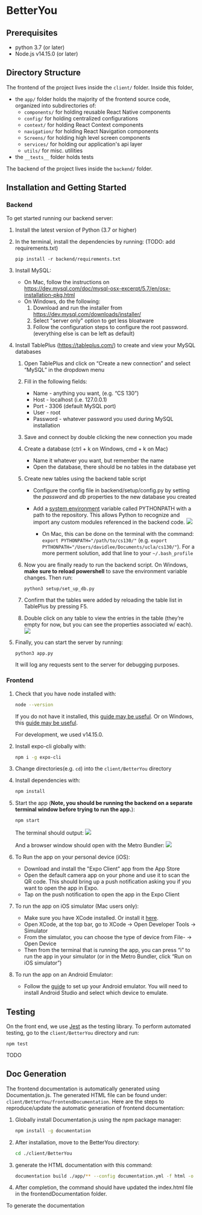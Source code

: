 # BetterYou

## Prerequisites

- python 3.7 (or later)
- Node.js v14.15.0 (or later)

## Directory Structure

The frontend of the project lives inside the `client/` folder. Inside this folder,

- the `app/` folder holds the majority of the frontend source code, organized into subdirectories of:
  - `components/` for holding reusable React Native components
  - `config/` for holding centralized configurations
  - `context/` for holding React Context components
  - `navigation/` for holding React Navigation components
  - `Screens/` for holding high level screen components
  - `services/` for holding our application's api layer
  - `utils/` for misc. utilities
- the `__tests__` folder holds tests

The backend of the project lives inside the `backend/` folder.

## Installation and Getting Started

### Backend

To get started running our backend server:

1. Install the latest version of Python (3.7 or higher)
2. In the terminal, install the dependencies by running: (TODO: add requirements.txt)
   ```
   pip install -r backend/requirements.txt
   ```
3. Install MySQL:
   - On Mac, follow the instructions on https://dev.mysql.com/doc/mysql-osx-excerpt/5.7/en/osx-installation-pkg.html
   - On Windows, do the following:
     1. Download and run the installer from https://dev.mysql.com/downloads/installer/
     2. Select "server only" option to get less bloatware
     3. Follow the configuration steps to configure the root password. (everything else is can be left as default)
4. Install TablePlus (https://tableplus.com/) to create and view your MySQL databases

   1. Open TablePlus and click on “Create a new connection” and select “MySQL” in the dropdown menu
   2. Fill in the following fields:

      - Name - anything you want, (e.g. “CS 130”)
      - Host - localhost (i.e. 127.0.0.1)
      - Port - 3306 (default MySQL port)
      - User - root
      - Password - whatever password you used during MySQL installation

   3. Save and connect by double clicking the new connection you made
   4. Create a database (ctrl + k on Windows, cmd + k on Mac)
      - Name it whatever you want, but remember the name
      - Open the database, there should be no tables in the database yet
   5. Create new tables using the backend table script

      - Configure the config file in backend/setup/config.py by setting the _password_ and _db_ properties to the new database you created
      - Add a [system environment](https://www.architectryan.com/2018/08/31/how-to-change-environment-variables-on-windows-10/) variable called PYTHONPATH with a path to the repository. This allows Python to recognize and import any custom modules referenced in the backend code.
        ![](images/env_var.png)

        - On Mac, this can be done on the terminal with the command: `export PYTHONPATH="/path/to/cs130/"` (e.g. `export PYTHONPATH="/Users/davidlee/Documents/ucla/cs130/"`). For a more perment solution, add that line to your `~/.bash_profile`

   6. Now you are finally ready to run the backend script. On Windows, **make sure to reload powershell** to save the environment variable changes. Then run:

      ```sh
      python3 setup/set_up_db.py
      ```

   7. Confirm that the tables were added by reloading the table list in TablePlus by pressing F5.
   8. Double click on any table to view the entries in the table (they’re empty for now, but you can see the properties associated w/ each).
      ![](images/tableplus.png)

5. Finally, you can start the server by running:

   ```
   python3 app.py
   ```

   It will log any requests sent to the server for debugging purposes.

### Frontend

1. Check that you have node installed with:

   ```sh
   node --version
   ```

   If you do not have it installed, this [guide may be useful](https://nodesource.com/blog/installing-node-js-tutorial-using-nvm-on-mac-os-x-and-ubuntu/). Or on Windows, this [guide may be useful](https://codeburst.io/nvm-for-windows-how-to-install-and-use-13b7a4209791).

   For development, we used v14.15.0.

2. Install expo-cli globally with:

   ```sh
   npm i -g expo-cli
   ```

3. Change directories(e.g. `cd`) into the `client/BetterYou` directory

4. Install dependencies with:

   ```sh
   npm install
   ```

5. Start the app (**Note, you should be running the backend on a separate terminal window before trying to run the app.**):

   ```sh
   npm start
   ```

   The terminal should output:
   ![](images/expo_terminal.png)

   And a browser window should open with the Metro Bundler:
   ![](images/expo_metro_bundler.png)

6. To Run the app on your personal device (iOS):

   - Download and install the "Expo Client" app from the App Store
   - Open the default camera app on your phone and use it to scan the QR code. This should bring up a push notification asking you if you want to open the app in Expo.
   - Tap on the push notification to open the app in the Expo Client

7. To run the app on iOS simulator (Mac users only):

   - Make sure you have XCode installed. Or install it [here](https://developer.apple.com/xcode/).
   - Open XCode, at the top bar, go to XCode -> Open Developer Tools -> Simulator
   - From the simulator, you can choose the type of device from File- -> Open Device
   - Then from the terminal that is running the app, you can press “i” to run the app in your simulator (or in the Metro Bundler, click “Run on iOS simulator”)

8. To run the app on an Android Emulator:
   - Follow the [guide](https://docs.expo.io/workflow/android-studio-emulator/) to set up your Android emulator. You will need to install Android Studio and select which device to emulate.

## Testing

On the front end, we use [Jest](https://jestjs.io/) as the testing library. To perform automated testing, go to the `client/BetterYou` directory and run:

```
npm test
```

TODO

## Doc Generation

The frontend documentation is automatically generated using Documentation.js.
The generated HTML file can be found under: `client/BetterYou/frontendDocumentation`.
Here are the steps to reproduce/update the automatic generation of frontend documentation:

1. Globally install Documentation.js using the npm package manager:

   ```sh
   npm install -g documentation
   ```

2. After installation, move to the BetterYou directory:

   ```sh
   cd ./client/BetterYou
   ```

3. generate the HTML documentation with this command:

   ```sh
   documentation build ./app/** --config documentation.yml -f html -o frontendDocumentation
   ```

4. After completion, the command should have updated the index.html file in the frontendDocumentation folder.

To generate the documentation
